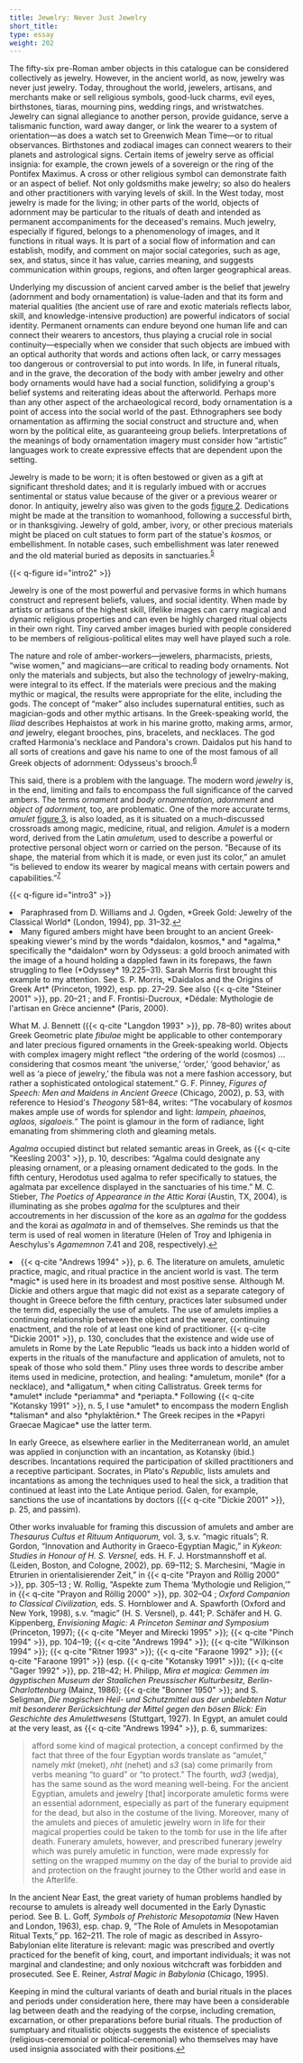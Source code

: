 ```yaml
---
title: Jewelry: Never Just Jewelry
short_title:
type: essay
weight: 202
---
```

The fifty-six pre-Roman amber objects in this catalogue can be considered collectively as jewelry. However, in the ancient world, as now, jewelry was never just jewelry. Today, throughout the world, jewelers, artisans, and merchants make or sell religious symbols, good-luck charms, evil eyes, birthstones, tiaras, mourning pins, wedding rings, and wristwatches. Jewelry can signal allegiance to another person, provide guidance, serve a talismanic function, ward away danger, or link the wearer to a system of orientation—as does a watch set to Greenwich Mean Time—or to ritual observances. Birthstones and zodiacal images can connect wearers to their planets and astrological signs. Certain items of jewelry serve as official insignia: for example, the crown jewels of a sovereign or the ring of the Pontifex Maximus. A cross or other religious symbol can demonstrate faith or an aspect of belief. Not only goldsmiths make jewelry; so also do healers and other practitioners with varying levels of skill. In the West today, most jewelry is made for the living; in other parts of the world, objects of adornment may be particular to the rituals of death and intended as permanent accompaniments for the deceased's remains. Much jewelry, especially if figured, belongs to a phenomenology of images, and it functions in ritual ways. It is part of a social flow of information and can establish, modify, and comment on major social categories, such as age, sex, and status, since it has value, carries meaning, and suggests communication within groups, regions, and often larger geographical areas.

Underlying my discussion of ancient carved amber is the belief that jewelry (adornment and body ornamentation) is value-laden and that its form and material qualities (the ancient use of rare and exotic materials reflects labor, skill, and knowledge-intensive production) are powerful indicators of social identity. Permanent ornaments can endure beyond one human life and can connect their wearers to ancestors, thus playing a crucial role in social continuity—especially when we consider that such objects are imbued with an optical authority that words and actions often lack, or carry messages too dangerous or controversial to put into words. In life, in funeral rituals, and in the grave, the decoration of the body with amber jewelry and other body ornaments would have had a social function, solidifying a group's belief systems and reiterating ideas about the afterworld. Perhaps more than any other aspect of the archaeological record, body ornamentation is a point of access into the social world of the past. Ethnographers see body ornamentation as affirming the social construct and structure and, when worn by the political elite, as guaranteeing group beliefs. Interpretations of the meanings of body ornamentation imagery must consider how “artistic” languages work to create expressive effects that are dependent upon the setting.

Jewelry is made to be worn; it is often bestowed or given as a gift at significant threshold dates; and it is regularly imbued with or accrues sentimental or status value because of the giver or a previous wearer or donor. In antiquity, jewelry also was given to the gods [figure 2](#intro2). Dedications might be made at the transition to womanhood, following a successful birth, or in thanksgiving. Jewelry of gold, amber, ivory, or other precious materials might be placed on cult statues to form part of the statue's *kosmos,* or embellishment. In notable cases, such embellishment was later renewed and the old material buried as deposits in sanctuaries.<sup class="footnote-ref" id="fnref:5"><a href="#fn:5" rel="footnote">5</a></sup>

{{< q-figure id="intro2" >}}

Jewelry is one of the most powerful and pervasive forms in which humans construct and represent beliefs, values, and social identity. When made by artists or artisans of the highest skill, lifelike images can carry magical and dynamic religious properties and can even be highly charged ritual objects in their own right. Tiny carved amber images buried with people considered to be members of religious-political elites may well have played such a role.

The nature and role of amber-workers—jewelers, pharmacists, priests, “wise women,” and magicians—are critical to reading body ornaments. Not only the materials and subjects, but also the technology of jewelry-making, were integral to its effect. If the materials were precious and the making mythic or magical, the results were appropriate for the elite, including the gods. The concept of “maker” also includes supernatural entities, such as magician-gods and other mythic artisans. In the Greek-speaking world, the *Iliad* describes Hephaistos at work in his marine grotto, making arms, armor, *and* jewelry, elegant brooches, pins, bracelets, and necklaces. The god crafted Harmonia's necklace and Pandora's crown. Daidalos put his hand to all sorts of creations and gave his name to one of the most famous of all Greek objects of adornment: Odysseus's brooch.<sup class="footnote-ref" id="fnref:6"><a href="#fn:6" rel="footnote">6</a></sup>

This said, there is a problem with the language. The modern word *jewelry* is, in the end, limiting and fails to encompass the full significance of the carved ambers. The terms *ornament* and *body ornamentation, adornment* and *object of adornment,* too, are problematic. One of the more accurate terms, *amulet* [figure 3](#intro3), is also loaded, as it is situated on a much-discussed crossroads among magic, medicine, ritual, and religion. *Amulet* is a modern word, derived from the Latin *amuletum,* used to describe a powerful or protective personal object worn or carried on the person. “Because of its shape, the material from which it is made, or even just its color,” an amulet “is believed to endow its wearer by magical means with certain powers and capabilities.”<sup class="footnote-ref" id="fnref:7"><a href="#fn:7" rel="footnote">7</a></sup>

{{< q-figure id="intro3" >}}

<li id="fn:5">Paraphrased from D. Williams and J. Ogden, *Greek Gold: Jewelry of the Classical World* (London, 1994), pp. 31–32.<a class="footnote-return" href="#fnref:5">↩</a></li>

<li id="fn:6">Many figured ambers might have been brought to an ancient Greek-speaking viewer's mind by the words *daidalon, kosmos,* and *agalma,* specifically the *daidalon* worn by Odysseus: a gold brooch animated with the image of a hound holding a dappled fawn in its forepaws, the fawn struggling to flee (*Odyssey* 19.225–31). Sarah Morris first brought this example to my attention. See S. P. Morris, *Daidalos and the Origins of Greek Art* (Princeton, 1992), esp. pp. 27–29. See also {{< q-cite "Steiner 2001" >}}, pp. 20–21 ; and F. Frontisi-Ducroux, *Dédale: Mythologie de l'artisan en Grèce ancienne* (Paris, 2000).

What M. J. Bennett ({{< q-cite "Langdon 1993" >}}, pp. 78–80) writes about Greek Geometric plate *fibulae* might be applicable to other contemporary and later precious figured ornaments in the Greek-speaking world. Objects with complex imagery might reflect “the ordering of the world (cosmos) … considering that cosmos meant ‘the universe,’ ‘order,’ ‘good behavior,’ as well as ‘a piece of jewelry,’ the fibula was not a mere fashion accessory, but rather a sophisticated ontological statement.” G. F. Pinney, *Figures of Speech: Men and Maidens in Ancient Greece* (Chicago, 2002), p. 53, with reference to Hesiod's *Theogony* 581–84, writes: “The vocabulary of *kosmos* makes ample use of words for splendor and light: *lampein, phaeinos, aglaos, sigaloeis.*” The point is glamour in the form of radiance, light emanating from shimmering cloth and gleaming metals.

*Agalma* occupied distinct but related semantic areas in Greek, as {{< q-cite "Keesling 2003" >}}, p. 10, describes: “Agalma could designate any pleasing ornament, or a pleasing ornament dedicated to the gods. In the fifth century, Herodotus used agalma to refer specifically to statues, the agalmata par excellence displayed in the sanctuaries of his time.” M. C. Stieber, *The Poetics of Appearance in the Attic Korai* (Austin, TX, 2004), is illuminating as she probes *agalma* for the sculptures and their accoutrements in her discussion of the kore as an *agalma* for the goddess and the korai as *agalmata* in and of themselves. She reminds us that the term is used of real women in literature (Helen of Troy and Iphigenia in Aeschylus's *Agamemnon* 7.41 and 208, respectively).<a class="footnote-return" href="#fnref:6">↩</a></li>

<li id="fn:7">{{< q-cite "Andrews 1994" >}}, p. 6. The literature on amulets, amuletic practice, magic, and ritual practice in the ancient world is vast. The term *magic* is used here in its broadest and most positive sense. Although M. Dickie and others argue that magic did not exist as a separate category of thought in Greece before the fifth century, practices later subsumed under the term did, especially the use of amulets. The use of amulets implies a continuing relationship between the object and the wearer, continuing enactment, and the role of at least one kind of practitioner. {{< q-cite "Dickie 2001" >}}, p. 130, concludes that the existence and wide use of amulets in Rome by the Late Republic “leads us back into a hidden world of experts in the rituals of the manufacture and application of amulets, not to speak of those who sold them.” Pliny uses three words to describe amber items used in medicine, protection, and healing: *amuletum, monile* (for a necklace), and *alligatum,* when citing Callistratus. Greek terms for *amulet* include *periamma* and *periapta.* Following {{< q-cite "Kotansky 1991" >}}, n. 5, I use *amulet* to encompass the modern English *talisman* and also *phylaktērion.* The Greek recipes in the *Papyri Graecae Magicae* use the latter term.

In early Greece, as elsewhere earlier in the Mediterranean world, an amulet was applied in conjunction with an incantation, as Kotansky (ibid.) describes. Incantations required the participation of skilled practitioners and a receptive participant. Socrates, in Plato's *Republic,* lists amulets and incantations as among the techniques used to heal the sick, a tradition that continued at least into the Late Antique period. Galen, for example, sanctions the use of incantations by doctors ({{< q-cite "Dickie 2001" >}}, p. 25, and passim).

Other works invaluable for framing this discussion of amulets and amber are *Thesaurus Cultus et Rituum Antiquorum,* vol. 3, s.v. “magic rituals”; R. Gordon, “Innovation and Authority in Graeco-Egyptian Magic,” in *Kykeon: Studies in Honour of H. S. Versnel,* eds. H. F. J. Horstmannshoff et al. (Leiden, Boston, and Cologne, 2002), pp. 69–112; S. Marchesini, “Magie in Etrurien in orientalisierender Zeit,” in {{< q-cite "Prayon and Röllig 2000" >}}, pp. 305–13 ; W. Rollig, “Aspekte zum Thema ‘Mythologie und Religion,’” in {{< q-cite "Prayon and Röllig 2000" >}}, pp. 302–04 ; *Oxford Companion to Classical Civilization,* eds. S. Hornblower and A. Spawforth (Oxford and New York, 1998), s.v. “magic” (H. S. Versnel), p. 441; P. Schäfer and H. G. Kippenberg, *Envisioning Magic: A Princeton Seminar and Symposium* (Princeton, 1997); {{< q-cite "Meyer and Mirecki 1995" >}}; {{< q-cite "Pinch 1994" >}}, pp. 104–19; {{< q-cite "Andrews 1994" >}}; {{< q-cite "Wilkinson 1994" >}}; {{< q-cite "Ritner 1993" >}}; {{< q-cite "Faraone 1992" >}}; {{< q-cite "Faraone 1991" >}} (esp. {{< q-cite "Kotansky 1991" >}}); {{< q-cite "Gager 1992" >}}, pp. 218–42; H. Philipp, *Mira et magica: Gemmen im ägyptischen Museum der Staalichen Preussischer Kulturbesitz, Berlin-Charlottenburg* (Mainz, 1986); {{< q-cite "Bonner 1950" >}}; and S. Seligman, *Die magischen Heil- und Schutzmittel aus der unbelebten Natur mit besonderer Berücksichtung der Mittel gegen den bösen Blick: Ein Geschichte des Amulettwesens* (Stuttgart, 1927). In Egypt, an amulet could at the very least, as {{< q-cite "Andrews 1994" >}}, p. 6, summarizes:

> afford some kind of magical protection, a concept confirmed by the fact that three of the four Egyptian words translate as “amulet,” namely *mkt* (meket), *nht* (nehet) and *s3* (sa) come primarily from verbs meaning “to guard” or “to protect.” The fourth, *wd3* (wedja), has the same sound as the word meaning well-being. For the ancient Egyptian, amulets and jewelry [that] incorporate amuletic forms were an essential adornment, especially as part of the funerary equipment for the dead, but also in the costume of the living. Moreover, many of the amulets and pieces of amuletic jewelry worn in life for their magical properties could be taken to the tomb for use in the life after death. Funerary amulets, however, and prescribed funerary jewelry which was purely amuletic in function, were made expressly for setting on the wrapped mummy on the day of the burial to provide aid and protection on the fraught journey to the Other world and ease in the Afterlife.

In the ancient Near East, the great variety of human problems handled by recourse to amulets is already well documented in the Early Dynastic period. See B. L. Goff, *Symbols of Prehistoric Mesopotamia* (New Haven and London, 1963), esp. chap. 9, “The Role of Amulets in Mesopotamian Ritual Texts,” pp. 162–211. The role of magic as described in Assyro-Babylonian elite literature is relevant: magic was prescribed and overtly practiced for the benefit of king, court, and important individuals; it was not marginal and clandestine; and only noxious witchcraft was forbidden and prosecuted. See E. Reiner, *Astral Magic in Babylonia* (Chicago, 1995).

Keeping in mind the cultural variants of death and burial rituals in the places and periods under consideration here, there may have been a considerable lag between death and the readying of the corpse, including cremation, excarnation, or other preparations before burial rituals. The production of sumptuary and ritualistic objects suggests the existence of specialists (religious-ceremonial or political-ceremonial) who themselves may have used insignia associated with their positions.<a class="footnote-return" href="#fnref:7">↩</a></li> 
